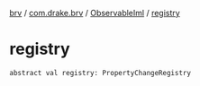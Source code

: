 [brv](../../index.md) / [com.drake.brv](../index.md) / [ObservableIml](index.md) / [registry](./registry.md)

# registry

`abstract val registry: PropertyChangeRegistry`